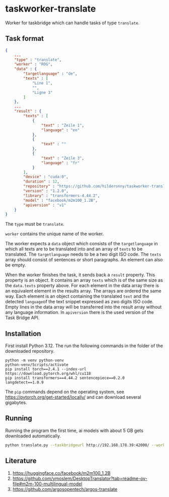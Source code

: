# taskworker-translate

Worker for taskbridge which can handle tasks of type `translate`.

## Task format

```json
{
    ...
    "type" : "translate",
    "worker" : "ROG",
    "data" : {
        "targetlanguage" : "de",
        "texts" : [
            "Line 1",
            "",
            "Ligne 3"
        ]
    },
    ...
    "result" : {
        "texts" : [
            {
                "text" : "Zeile 1",
                "language" : "en"
            },
            {
                "text" : ""
            },
            {
                "text" : "Zeile 3",
                "language" : "fr"
            }
        ],
        "device" : "cuda:0",
        "duration" : 12,
        "repository" : "https://github.com/hilderonny/taskworker-translate",
        "version" : "1.2.0",
        "library" : "transformers-4.44.2",
        "model" : "facebook/m2m100_1.2B",
        "apiversion" : "v1"
    }
}
```

The `type` must be `translate`.

`worker` contains the unique name of the worker.

The worker expects a `data` object which consists of the `targetlanguage` in which all texts are to be translated into and an array of `texts` to be translated.
The `targetlanguage` needs to be a two digit ISO code.
The `texts` array should consist of sentences or short paragraphs. An element can also be empty.

When the worker finishes the task, it sends back a `result` property. This property is an object. It contains an array `texts` which is of the same size as the `data.texts` property above. For each element in the data array there is an equivalent element in the results array. The arrays are ordered the same way. Each element is an object containing the translated `text` and the detected `language`of the text snippet expressed as zwo digits ISO code. Empty lines in the data array will be transferred into the result array without any language information. In `apiversion` there is the used version of the Task Bridge API.

## Installation

First install Python 3.12. The run the following commands in the folder of the downloaded repository.

```
python -m venv python-venv
python-venv/Scripts/activate
pip install torch==2.4.1 --index-url https://download.pytorch.org/whl/cu118
pip install transformers==4.44.2 sentencepiece==0.2.0 langdetect==1.0.9
```

The `pip` commands depend on the operating system, see https://pytorch.org/get-started/locally/ and can download several gigabytes.

## Running

Running the program the first time, ai models with about 5 GB gets downloaded automatically.

```sh
python translate.py --taskbridgeurl http://192.168.178.39:42000/ --worker ROG
```

## Literature

1. https://huggingface.co/facebook/m2m100_1.2B
2. https://github.com/ymoslem/DesktopTranslator?tab=readme-ov-file#m2m-100-multilingual-model
3. https://github.com/argosopentech/argos-translate

